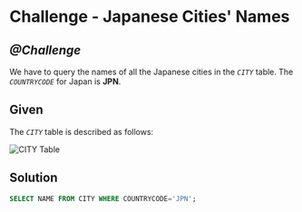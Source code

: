 # Challenge - Japanese Cities' Names


## *@Challenge*
We have to query the names of all the Japanese cities in the *`CITY`* table. The *`COUNTRYCODE`* for Japan is **JPN**.

## Given
The *`CITY`* table is described as follows:

![CITY Table](https://s3.amazonaws.com/hr-challenge-images/8137/1449729804-f21d187d0f-CITY.jpg)


## Solution
```sql
SELECT NAME FROM CITY WHERE COUNTRYCODE='JPN';
```